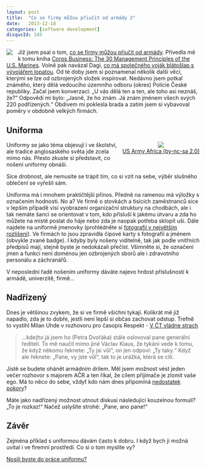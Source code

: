 ```yaml
---
layout: post
title:  "Co se firmy můžou přiučit od armády 2"
date:   2013-12-18
categories: [software development]
disqusId: 145
---
```

<div style="float: left; margin: 0 1em 1em 0; text-align: center;"><a href="http://cs.wikipedia.org/wiki/Soubor:CzArmy2011major_Shoulder.png"><img src="https://upload.wikimedia.org/wikipedia/commons/thumb/1/17/CzArmy_2011_OF3-Major_shoulder.png/50px-CzArmy_2011_OF3-Major_shoulder.png" /></a></div>Již jsem psal o tom, <a href="/item/115">co se firmy můžou přiučit od armády</a>. 
Přivedla mě k tomu kniha <a href="http://amzn.to/PE3Vkd">Corps Business: The 30 Management Principles of the U.S. Marines</a>. Volně pak navázal Dagi, <a href="http://www.dagblog.cz/2013/03/co-ma-spolecneho-vojak-blatoslap-s.html">co má společného voják blátošlap s vývojářem lopatou</a>. Od té doby jsem si poznamenal několik další věcí, kterými se lze od ozbrojených složek inspirovat. Nedávno jsem potkal známého, který dělá vedoucího územního odboru (okres) Policie České republiky. Začal jsem konverzaci: „U vás dělá ten a ten, ale toho asi neznáš, že?“
Odpovědí mi bylo: „Jasně, že ho znám. Já znám jménem všech svých 220 podřízených.“ Obdivem mi poklesla brada a zatím jsem si vybavoval poměry v obdobně velkých firmách.
<!--more-->

Uniforma
------

<div style="float: right; margin: 0 0 1em 1em; text-align: center;"><a href="http://www.flickr.com/photos/usarmyafrica/4098444142/"><img style="" src="https://farm3.staticflickr.com/2647/4098444142_ba29eff079_m.jpg" /></a><br/><a href="http://www.flickr.com/photos/usarmyafrica/4098444142/">US Army Africa (by-nc-sa 2.0)</a></div>Uniformy se jako téma objevují i ve školství, ale tradice anglosaského světa jde zcela mimo nás. Přesto zkuste si představit, co nošení uniformy obnáší. 

Sice drobnost, ale nemusíte se trápit tím, co si vzít na sebe, výběr slušného oblečení se vyřešil sám.

Uniforma má i mnohem praktičtější přínos. Předně na ramenou má výložky s označením hodnosti. No a? Ve firmě o stovkách a tisících zaměstnanců sice v lepším případě visí vyobrazení organizační struktury na chodbách, ale i tak nemáte šanci se orientovat v tom, kdo přísluší k jakému útvaru a zda ho můžete na místě poslat do háje nebo zda je naopak potřeba sklopit uši. Dále najdete na uniformě jmenovky (prohlédněte si <a href="http://www.flickr.com/photos/usarmyafrica/4098444142/sizes/o/">fotografii v největším rozlišení</a>). Ve firmách to jsou zpravidla čipové karty s fotografií a jménem (obvykle zvané badge). I kdyby byly nošeny viditelně, tak jak podle vnitřních předpisů mají, stejně byste je nedokázali přečíst. Všimněte si, že označení jmen a funkcí není doménou jen ozbrojených sborů ale i zdravotního personálu a záchranářů.

V neposlední řadě nošením uniformy dáváte najevo hrdost příslušnosti k armádě, univerzitě, firmě…

Nadřízený
------

Dnes je většinou zvykem, že si ve firmě všichni tykají. Kolikrát mě již napadlo, zda je to dobře, jestli není lepší si občas zachovat odstup. Trefně to vystihl Milan Uhde v rozhovoru pro časopis Respekt - <a href="http://respekt.ihned.cz/c1-61299030-v-ct-vladne-strach">V ČT vládne strach</a>

<blockquote>…kdežto já jsem ho (Petra Dvořáka) stále oslovoval pane generální řediteli. To mě naučil mimo jiné Václav Klaus, že tykání vede k tomu, že když někomu řeknete: „Ty jsi vůl“, on jen odpoví: „Ty taky.“ Když ale řeknete: „Pane, vy jste vůl“, tak to je urážka, která se cítí.</blockquote>

Jistě se budete ohánět armádním drilem. Měl jsem možnost vést jeden večer rozhovor s majorem AČR a ten říkal, že cílem přijímače je zlomit vaše ego. Má to něco do sebe, vždyť kdo nám dnes připomíná <a href="/item/130">nedostatek pokory</a>?

Máte jako nadřízený možnost utnout diskusi následující kouzelnou formulí? „To je rozkaz!“ Načež uslyšíte strohé: „Pane, ano pane!“

Závěr
------

Zejména příklad s uniformou dávám často k dobru. I když bych ji možná uvítal i ve firemní prostředí. Co si o tom myslíte vy?

<script type="text/javascript" charset="utf-8" src="https://static.polldaddy.com/p/7654580.js"></script>
<noscript><a href="http://polldaddy.com/poll/7654580/">Nosili byste do práce uniformu?</a></noscript>